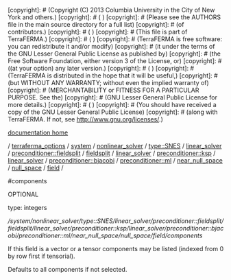 [copyright]: # (Copyright (C) 2013 Columbia University in the City of New York and others.)
[copyright]: # ( )
[copyright]: # (Please see the AUTHORS file in the main source directory for a full list)
[copyright]: # (of contributors.)
[copyright]: # ( )
[copyright]: # (This file is part of TerraFERMA.)
[copyright]: # ( )
[copyright]: # (TerraFERMA is free software: you can redistribute it and/or modify)
[copyright]: # (it under the terms of the GNU Lesser General Public License as published by)
[copyright]: # (the Free Software Foundation, either version 3 of the License, or)
[copyright]: # ((at your option) any later version.)
[copyright]: # ( )
[copyright]: # (TerraFERMA is distributed in the hope that it will be useful,)
[copyright]: # (but WITHOUT ANY WARRANTY; without even the implied warranty of)
[copyright]: # (MERCHANTABILITY or FITNESS FOR A PARTICULAR PURPOSE. See the)
[copyright]: # (GNU Lesser General Public License for more details.)
[copyright]: # ( )
[copyright]: # (You should have received a copy of the GNU Lesser General Public License)
[copyright]: # (along with TerraFERMA. If not, see <http://www.gnu.org/licenses/>.)

[documentation home](Documentation)

/ [terraferma_options](../../../../../../../../../../../../../../../terraferma_options) / [system](../../../../../../../../../../../../../../system) / [nonlinear_solver](../../../../../../../../../../../../../nonlinear_solver) / [type::SNES](../../../../../../../../../../../../type__SNES) / [linear_solver](../../../../../../../../../../../linear_solver) / [preconditioner::fieldsplit](../../../../../../../../../../preconditioner__fieldsplit) / [fieldsplit](../../../../../../../../../fieldsplit) / [linear_solver](../../../../../../../../linear_solver) / [preconditioner::ksp](../../../../../../../preconditioner__ksp) / [linear_solver](../../../../../../linear_solver) / [preconditioner::bjacobi](../../../../../preconditioner__bjacobi) / [preconditioner::ml](../../../../preconditioner__ml) / [near_null_space](../../../near_null_space) / [null_space](../../null_space) / [field](../field) /

#components

OPTIONAL 

type: integers

*/system/nonlinear_solver/type::SNES/linear_solver/preconditioner::fieldsplit/fieldsplit/linear_solver/preconditioner::ksp/linear_solver/preconditioner::bjacobi/preconditioner::ml/near_null_space/null_space/field/components*

If this field is a vector or a tensor components may be listed (indexed from 0 by row first if tensorial).

Defaults to all components if not selected.

[autogenerated]: # (This file was automatically generated from the schema file:/home/cwilson/repos/github/TerraFERMA/TerraFERMA/buckettools/schemas/solvers.rng.)

